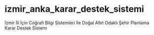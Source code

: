 # izmir_anka_karar_destek_sistemi
İzmir İli İçin Coğrafi Bilgi Sistemleri İle Doğal Afet Odaklı Şehir Planlama Karar Destek Sistemi
